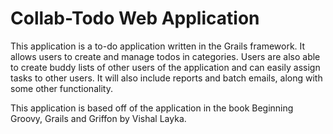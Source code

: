 Collab-Todo Web Application
===========================

This application is a to-do application written in the Grails framework. It allows users to create and manage todos in categories. Users are also able to create buddy lists of other users of the application and can easily assign tasks to other users. It will also include reports and batch emails, along with some other functionality.

This application is based off of the application in the book Beginning Groovy, Grails and Griffon by Vishal Layka.